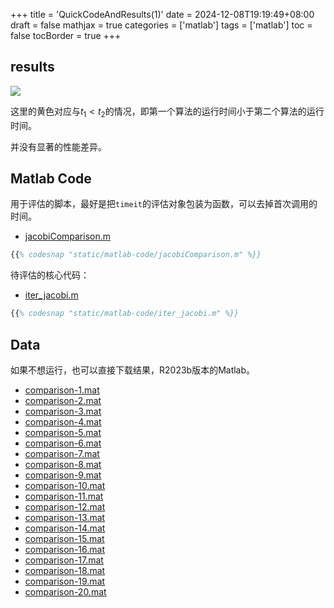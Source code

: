 +++
title = 'QuickCodeAndResults(1)'
date = 2024-12-08T19:19:49+08:00
draft = false
mathjax = true
categories = ['matlab']
tags = ['matlab']
toc = false
tocBorder = true
+++


## results

![](/matlab-code/yellow_for_t1_le_t2.png)

这里的黄色对应与$t_1 < t_2$的情况，即第一个算法的运行时间小于第二个算法的运行时间。

并没有显著的性能差异。


## Matlab Code

用于评估的脚本，最好是把`timeit`的评估对象包装为函数，可以去掉首次调用的时间。

- [jacobiComparison.m](/matlab-code/jacobiComparison.m)


```matlab
{{% codesnap "static/matlab-code/jacobiComparison.m" %}}
```


待评估的核心代码：

- [iter_jacobi.m](/matlab-code/iter_jacobi.m)

```matlab
{{% codesnap "static/matlab-code/iter_jacobi.m" %}}
```


## Data
如果不想运行，也可以直接下载结果，R2023b版本的Matlab。

- [comparison-1.mat](/matlab-code/comparison-1.mat)
- [comparison-2.mat](/matlab-code/comparison-2.mat)
- [comparison-3.mat](/matlab-code/comparison-3.mat)
- [comparison-4.mat](/matlab-code/comparison-4.mat)
- [comparison-5.mat](/matlab-code/comparison-5.mat)
- [comparison-6.mat](/matlab-code/comparison-6.mat)
- [comparison-7.mat](/matlab-code/comparison-7.mat)
- [comparison-8.mat](/matlab-code/comparison-8.mat)
- [comparison-9.mat](/matlab-code/comparison-9.mat)
- [comparison-10.mat](/matlab-code/comparison-10.mat)
- [comparison-11.mat](/matlab-code/comparison-11.mat)
- [comparison-12.mat](/matlab-code/comparison-12.mat)
- [comparison-13.mat](/matlab-code/comparison-13.mat)
- [comparison-14.mat](/matlab-code/comparison-14.mat)
- [comparison-15.mat](/matlab-code/comparison-15.mat)
- [comparison-16.mat](/matlab-code/comparison-16.mat)
- [comparison-17.mat](/matlab-code/comparison-17.mat)
- [comparison-18.mat](/matlab-code/comparison-18.mat)
- [comparison-19.mat](/matlab-code/comparison-19.mat)
- [comparison-20.mat](/matlab-code/comparison-20.mat)